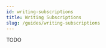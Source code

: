```yaml
---
id: writing-subscriptions
title: Writing Subscriptions
slug: /guides/writing-subscriptions
---
```

TODO
